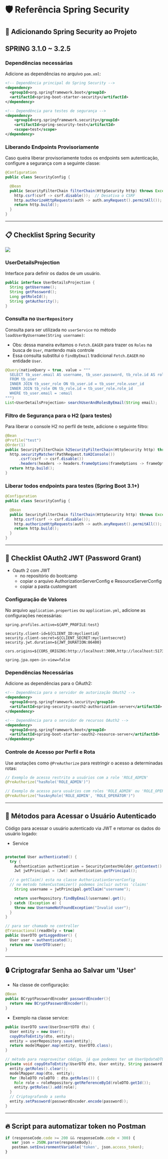 # 🛡️ **Referência Spring Security**

## 🚀 **Adicionando Spring Security ao Projeto**
## SPRING 3.1.0 ~ 3.2.5

### **Dependências necessárias**

Adicione as dependências no arquivo `pom.xml`:

```xml
<!-- Dependência principal do Spring Security -->
<dependency>
  <groupId>org.springframework.boot</groupId>
  <artifactId>spring-boot-starter-security</artifactId>
</dependency>

<!-- Dependência para testes de segurança -->
<dependency>
    <groupId>org.springframework.security</groupId>
    <artifactId>spring-security-test</artifactId>
    <scope>test</scope>
</dependency>
```

### **Liberando Endpoints Provisoriamente**

Caso queira liberar provisoriamente todos os endpoints sem autenticação, configure a segurança com a seguinte classe:

```java
@Configuration
public class SecurityConfig {

  @Bean
  public SecurityFilterChain filterChain(HttpSecurity http) throws Exception {
    http.csrf(csrf -> csrf.disable());  // Desativa o CSRF
    http.authorizeHttpRequests(auth -> auth.anyRequest().permitAll());  // Permite todas as requisições
    return http.build();
  }
}
```

---

## 📋 **Checklist Spring Security**

![](/resources/spring-security-model.png)

### **UserDetailsProjection**

Interface para definir os dados de um usuário.

```java
public interface UserDetailsProjection {
  String getUsername();
  String getPassword();
  Long getRoleId();
  String getAuthority();
}
```

### **Consulta no `UserRepository`**

Consulta para ser utilizada no `userService` no método `loadUserByUsername(String username)`:
* Obs: dessa maneira evitamos o `Fetch.EAGER` para trazer os `Roles` na busca de `User`, mantendo mais controle
* Essa consulta substitui o `findByEmail` tradicional `Fetch.EAGER` no entidade `User`.

```java
@Query(nativeQuery = true, value = """
  SELECT tb_user.email AS username, tb_user.password, tb_role.id AS roleId, tb_role.authority
  FROM tb_user
  INNER JOIN tb_user_role ON tb_user.id = tb_user_role.user_id
  INNER JOIN tb_role ON tb_role.id = tb_user_role.role_id
  WHERE tb_user.email = :email
""")
List<UserDetailsProjection> searchUserAndRolesByEmail(String email);
```

### **Filtro de Segurança para o H2 (para testes)**

Para liberar o console H2 no perfil de teste, adicione o seguinte filtro:

```java
@Bean
@Profile("test")
@Order(1)
public SecurityFilterChain h2SecurityFilterChain(HttpSecurity http) throws Exception {
  http.securityMatcher(PathRequest.toH2Console())
      .csrf(csrf -> csrf.disable())
      .headers(headers -> headers.frameOptions(frameOptions -> frameOptions.disable()));
  return http.build();
}
```

### **Liberar todos endpoints para testes (Spring Boot 3.1+)**

```java
@Configuration
public class SecurityConfig {

  @Bean
  public SecurityFilterChain filterChain(HttpSecurity http) throws Exception {
    http.csrf(csrf -> csrf.disable());
    http.authorizeHttpRequests(auth -> auth.anyRequest().permitAll());
    return http.build();
  }
}
```

---

## 🔑 **Checklist OAuth2 JWT (Password Grant)**

- Oauth 2 com JWT
  - no repositório do bootcamp
  - copiar o arquivo AuthorizationServerConfig e ResourceServerConfig
  - copiar a pasta customgrant

### **Configuração de Valores**

No arquivo `application.properties` ou `application.yml`, adicione as configurações necessárias:

```properties
spring.profiles.active=${APP_PROFILE:test}

security.client-id=${CLIENT_ID:myclientid}
security.client-secret=${CLIENT_SECRET:myclientsecret}
security.jwt.duration=${JWT_DURATION:86400}

cors.origins=${CORS_ORIGINS:http://localhost:3000,http://localhost:5173}

spring.jpa.open-in-view=false
```

### **Dependências Necessárias**

Adicione as dependências para o OAuth2:

```xml
<!-- Dependência para o servidor de autorização OAuth2 -->
<dependency>
  <groupId>org.springframework.security</groupId>
  <artifactId>spring-security-oauth2-authorization-server</artifactId>
</dependency>

<!-- Dependência para o servidor de recursos OAuth2 -->
<dependency>
  <groupId>org.springframework.boot</groupId>
  <artifactId>spring-boot-starter-oauth2-resource-server</artifactId>
</dependency>
```

### **Controle de Acesso por Perfil e Rota**

Use anotações como `@PreAuthorize` para restringir o acesso a determinadas rotas:

```java
// Exemplo de acesso restrito a usuários com a role 'ROLE_ADMIN'
@PreAuthorize("hasRole('ROLE_ADMIN')")

// Exemplo de acesso para usuários com roles 'ROLE_ADMIN' ou 'ROLE_OPERATOR'
@PreAuthorize("hasAnyRole('ROLE_ADMIN', 'ROLE_OPERATOR')")
```

---

## 🔐 Métodos para Acessar o Usuário Autenticado

Código para acessar o usuário autenticado via JWT e retornar os dados do usuário logado:

* Service

```java

protected User authenticated() {
  try {
    Authentication authentication = SecurityContextHolder.getContext().getAuthentication();
    Jwt jwtPrincipal = (Jwt) authentication.getPrincipal();

  // o getClaim() esta na classe AuthorizationServerConfig
  // no metodo tokenCustomizer() podemos incluir outros 'claims'
    String username = jwtPrincipal.getClaim("username");

    return userRepository.findByEmail(username).get();
  } catch (Exception e) {
    throw new UsernameNotFoundException("Invalid user");
  }
}

// para ser chamado no controller
@Transactional(readOnly = true)
public UserDTO getLoggedUser() {
  User user = authenticated();
  return new UserDTO(user);
}
```
---
## 🔒 Criptografar Senha ao Salvar um 'User'

* Na classe de configuração:

```java
@Bean
public BCryptPasswordEncoder passwordEncoder(){
  return new BCryptPasswordEncoder();
}
```

* Exemplo na classe service:

```java
public UserDTO save(UserInsertDTO dto) {
  User entity = new User();
  copyDtoToEntity(dto, entity);
  entity = userRepository.save(entity);
  return modelMapper.map(entity, UserDTO.class);
}

// método para reaproveitar código, já que podemos ter um UserUpdateDTO também.
private void copyDtoToEntity(UserDTO dto, User entity, String password) {
  entity.getRoles().clear();
  modelMapper.map(dto, entity);
  for (RoleDTO roleDTO : dto.getRoles()) {
    Role role = roleRepository.getReferenceById(roleDTO.getId());
    entity.getRoles().add(role);
  }
  // Criptografando a senha
  entity.setPassword(passwordEncoder.encode(password));
}
```
---
## 🔥 Script para automatizar token no Postman

```javascript
if (responseCode.code >= 200 && responseCode.code < 300) {
   var json = JSON.parse(responseBody);
   postman.setEnvironmentVariable('token', json.access_token);
} 
```
